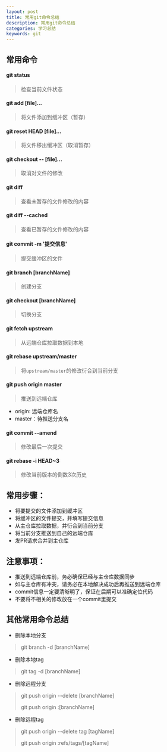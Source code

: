 ```yaml
---
layout: post
title: 常用git命令总结
description: 常用git命令总结
categories: 学习总结
keywords: git
---
```


## 常用命令

#### git status

>检查当前文件状态

#### git add [file]...

>将文件添加到缓冲区（暂存）

#### git reset HEAD [file]...

>将文件移出缓冲区（取消暂存）

#### git checkout -- [file]...

>取消对文件的修改

#### git diff

>查看未暂存的文件修改的内容

#### git diff --cached

>查看已暂存的文件修改的内容

#### git commit -m '提交信息'

>提交缓冲区的文件

#### git branch [branchName]

>创建分支

#### git checkout [branchName]

>切换分支

#### git fetch upstream

>从远端仓库拉取数据到本地

#### git rebase upstream/master

>将`upstream/master`的修改衍合到当前分支

#### git push origin master

>推送到远端仓库

- origin: 远端仓库名
- master：待推送分支名

#### git commit --amend

>修改最后一次提交

#### git rebase -i HEAD~3

>修改当前版本的倒数3次历史

## 常用步骤：

- 将要提交的文件添加到缓冲区
- 将缓冲区的文件提交，并填写提交信息
- 从主仓库拉取数据，并衍合到当前分支
- 将当前分支推送到自己的远端仓库
- 发PR请求合并到主仓库

## 注意事项：

- 推送到远端仓库前，务必确保已经与主仓库数据同步
- 如与主仓库有冲突，请务必在本地解决成功后再推送到远端仓库
- commit信息一定要清晰明了，保证在后期可以准确定位代码
- 不要将不相关的修改放在一个commit里提交

## 其他常用命令总结

- 删除本地分支

> git branch -d [branchName]

- 删除本地tag

> git tag -d [branchName]

- 删除远程分支

> git push origin --delete [branchName]
>
> git push origin :[branchName]

- 删除远程tag

> git push origin --delete tag [tagName]
>
> git push origin :refs/tags/[tagName]
